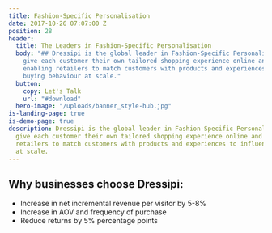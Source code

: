 ```yaml
---
title: Fashion-Specific Personalisation
date: 2017-10-26 07:07:00 Z
position: 28
header:
  title: The Leaders in Fashion-Specific Personalisation
  body: "## Dressipi is the global leader in Fashion-Specific Personalisation. We
    give each customer their own tailored shopping experience online and instore,
    enabling retailers to match customers with products and experiences to influence
    buying behaviour at scale."
  button:
    copy: Let's Talk
    url: "#download"
  hero-image: "/uploads/banner_style-hub.jpg"
is-landing-page: true
is-demo-page: true
description: Dressipi is the global leader in Fashion-Specific Personalisation. We
  give each customer their own tailored shopping experience online and instore, enabling
  retailers to match customers with products and experiences to influence buying behaviour
  at scale.
---
```


## Why businesses choose Dressipi:

- Increase in net incremental revenue per visitor by 5-8%
- Increase in AOV and frequency of purchase
- Reduce returns by 5% percentage points
